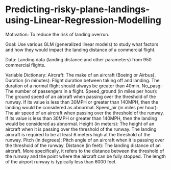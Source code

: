 # Predicting-risky-plane-landings-using-Linear-Regression-Modelling

Motivation:
To reduce the risk of landing overrun.

Goal:
Use various GLM (generalized linear models) to study what factors and how they would impact the landing distance of a commercial flight.

Data:
Landing data (landing distance and other parameters) from 950 commercial flights.

Variable Dictionary:
Aircraft: The make of an aircraft (Boeing or Airbus).
Duration (in minutes): Flight duration between taking off and landing. The duration of a normal flight should always be greater than 40min.
No_pasg: The number of passengers in a flight.
Speed_ground (in miles per hour): The ground speed of an aircraft when passing over the threshold of the runway. If its value is less than 30MPH or greater than 140MPH, then the landing would be considered as abnormal.
Speed_air (in miles per hour): The air speed of an aircraft when passing over the threshold of the runway. If its value is less than 30MPH or greater than 140MPH, then the landing would be considered as abnormal.
Height (in meters): The height of an aircraft when it is passing over the threshold of the runway. The landing aircraft is required to be at least 6 meters high at the threshold of the runway.
Pitch (in degrees): Pitch angle of an aircraft when it is passing over the threshold of the runway.
Distance (in feet): The landing distance of an aircraft. More specifically, it refers to the distance between the threshold of the runway and the point where the aircraft can be fully stopped. The length of the airport runway is typically less than 6000 feet.
